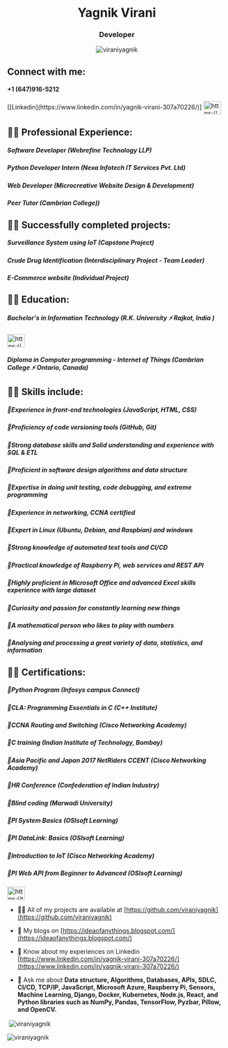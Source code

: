 <h1 align="center">Yagnik Virani</h1>
<h3 align="center">Developer</h3>

<p align="center"> <img src="https://komarev.com/ghpvc/?username=viraniyagnik&label=Profile%20views&color=0e75b6&style=flat" alt="viraniyagnik" /> </p>

        
<h2 align="left">Connect with me:</h2>
<h4 align="left">+1 (647)916-5212</h4>
<p align="left">
        [[Linkedin](https://www.linkedin.com/in/yagnik-virani-307a70226/)]
<a href="https://www.linkedin.com/in/yagnik-virani-307a70226/" target="blank"><img align="center"  alt="https://www.linkedin.com/in/yagnik-virani-307a70226/" height="30" width="40" /></a>
</p>


<h2 align="left"> 👨‍💻 Professional Experience:</h2> 
<h5 align="left">Software Developer (Webrefine Technology LLP)</h5>
<h5 align="left">Python Developer Intern (Nexa Infotech IT Services Pvt. Ltd)</h5>
<h5 align="left">Web Developer (Microcreative Website Design & Development)</h5>
<h5 align="left">Peer Tutor (Cambrian College))</h5>



<h2 align="left">👨‍💻 Successfully completed projects:</h2> 
<h5 align="left">Surveillance System using IoT (Capstone Project)</h5>
<h5 align="left">Crude Drug Identification (Interdisciplinary Project - Team Leader)</h5>
<h5 align="left">E-Commerce website (Individual Project)</h5>


<h2 align="left">👨‍💻 Education:</h2>
<h5 align="left">Bachelor's in Information Technology (R.K. University ⚡ Rajkot, India )</h5>
<p align="left">
<a href="https://badges.wes.org/Evidence?i=45b754c9-bf3c-4d87-957a-cac60a757b18&type=ca/" target="blank"><img align="center"  alt="https://badges.wes.org/Evidence?i=45b754c9-bf3c-4d87-957a-cac60a757b18&type=ca/" height="30" width="40" /></a>
</p>
<h5 align="left">Diploma in Computer programming - Internet of Things  (Cambrian College ⚡ Ontario, Canada)</h5>



<h2 align="left">👨‍💻 Skills include:</h2>
<h5 align="left">📝Experience in front-end technologies (JavaScript, HTML, CSS) </h5>
<h5 align="left">📝Proficiency of code versioning tools (GitHub, Git) </h5>
<h5 align="left">📝Strong database skills and Solid understanding and experience with SQL & ETL </h5>
<h5 align="left">📝Proficient in software design algorithms and data structure  </h5>
<h5 align="left">📝Expertise in doing unit testing, code debugging, and extreme programming  </h5>
<h5 align="left">📝Experience in networking, CCNA certified </h5>
<h5 align="left">📝Expert in Linux (Ubuntu, Debian, and Raspbian) and windows </h5>
<h5 align="left">📝Strong knowledge of automated test tools and CI/CD </h5>
<h5 align="left">📝Practical knowledge of Raspberry Pi, web services and REST API </h5>
<h5 align="left">📝Highly proficient in Microsoft Office and advanced Excel skills experience with large dataset </h5>
<h5 align="left">📝Curiosity and passion for constantly learning new things </h5>
<h5 align="left">📝A mathematical person who likes to play with numbers </h5>
<h5 align="left">📝Analysing and processing a great variety of data, statistics, and information </h5>



<h2 align="left">👨‍💻 Certifications:</h2>
<h5 align="left">📄Python Program (Infosys campus Connect)</h5>
<h5 align="left">📄CLA: Programming Essentials in C (C++ Institute)</h5>
<h5 align="left">📄CCNA Routing and Switching (Cisco Networking Academy)</h5>
<h5 align="left">📄C training (Indian Institute of Technology, Bombay) </h5>
<h5 align="left">📄Asia Pacific and Japan 2017 NetRiders CCENT (Cisco Networking Academy)</h5>
<h5 align="left">📄HR Conference (Confederation of Indian Industry)</h5>
<h5 align="left">📄Blind coding (Marwadi University)</h5>
<h5 align="left">📄PI System Basics (OSIsoft Learning)</h5>
<h5 align="left">📄PI DataLink: Basics (OSIsoft Learning)</h5>
<h5 align="left">📄Introduction to IoT (Cisco Networking Academy)</h5>
<h5 align="left">📄PI Web API from Beginner to Advanced (OSIsoft Learning)</h5>

<p align="left">
<a href="https://triplebyte.com/tb/virani-yagnik-bsq6pia/certificate/" target="blank"><img align="center"  alt="https://triplebyte.com/tb/virani-yagnik-bsq6pia/certificate/" height="30" width="40" /></a>
</p>

- 👨‍💻 All of my projects are available at [https://github.com/viraniyagnik](https://github.com/viraniyagnik)
- 🌱 My blogs on [https://ideaofanythings.blogspot.com/](https://ideaofanythings.blogspot.com/)
- 📄 Know about my experiences on Linkedin [https://www.linkedin.com/in/yagnik-virani-307a70226/](https://www.linkedin.com/in/yagnik-virani-307a70226/)

- 💬 Ask me about **Data structure, Algorithms, Databases, APIs, SDLC, CI/CD, TCP/IP, JavaScript, Microsoft Azure, Raspberry Pi, Sensors, Machine Learning, Django, Docker, Kubernetes, Node.js, React, and Python libraries such as NumPy, Pandas, TensorFlow, Pyzbar, Pillow, and OpenCV.**



<p>&nbsp;<img align="center" src="https://github-readme-stats.vercel.app/api?username=viraniyagnik&show_icons=true&locale=en" alt="viraniyagnik" /></p>

<p><img align="center" src="https://github-readme-streak-stats.herokuapp.com/?user=viraniyagnik&" alt="viraniyagnik" /></p>
